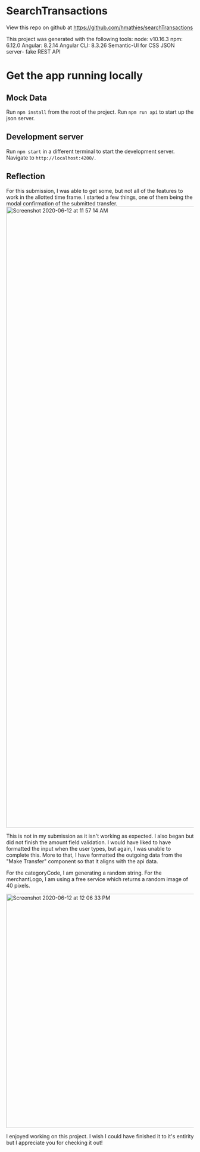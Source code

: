 # SearchTransactions
View this repo on github at https://github.com/hmathies/searchTransactions

This project was generated with the following tools:
node: v10.16.3
npm: 6.12.0
Angular: 8.2.14
Angular CLI: 8.3.26
Semantic-UI for CSS
JSON server- fake REST API

# Get the app running locally
## Mock Data
Run `npm install` from the root of the project. 
Run `npm run api` to start up the json server.

## Development server

Run `npm start` in a different terminal to start the development server. Navigate to `http://localhost:4200/`. 

## Reflection
For this submission, I was able to get some, but not all of the features to work in the allotted time frame.  I started a few things, one of them being the modal confirmation of the submitted transfer.  
<img width="1669" alt="Screenshot 2020-06-12 at 11 57 14 AM" src="https://user-images.githubusercontent.com/29784328/84522065-f51a2700-aca3-11ea-85ad-fe06acb8be60.png">

This is not in my submission as it isn't working as expected. I also began but did not finish the amount field validation.  I would have liked to have formatted the input when the user types, but again, I was unable to complete this.  More to that, I have formatted the outgoing data from the "Make Transfer" component so that it aligns with the api data.

For the categoryCode, I am generating a random string.  For the merchantLogo, I am using a free service which returns a random image of 40 pixels. 

<img width="629" alt="Screenshot 2020-06-12 at 12 06 33 PM" src="https://user-images.githubusercontent.com/29784328/84522856-5989b600-aca5-11ea-83c2-64f98e0f12d4.png">

I enjoyed working on this project.  I wish I could have finished it to it's entirity but I appreciate you for checking it out!




